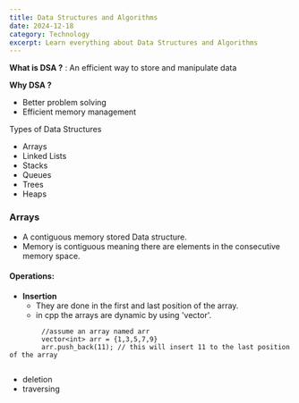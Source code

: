 ```yaml
---
title: Data Structures and Algorithms
date: 2024-12-18
category: Technology
excerpt: Learn everything about Data Structures and Algorithms
---
```


**What is DSA ?** : An efficient way to store and manipulate data
	
**Why DSA ?**
- Better problem solving
- Efficient memory management

Types of Data Structures
 - Arrays
 - Linked Lists
 - Stacks
 - Queues
 - Trees
 - Heaps

### Arrays
- A contiguous memory stored Data structure.
- Memory is contiguous meaning there are elements in the consecutive memory space. 

#### **Operations**:
- **Insertion**
	- They are done in the first and last position of the array.
	- in cpp the arrays are dynamic by using 'vector'.

```
		//assume an array named arr
		vector<int> arr = {1,3,5,7,9}
		arr.push_back(11); // this will insert 11 to the last position of the array
		
```
- deletion
- traversing
	
